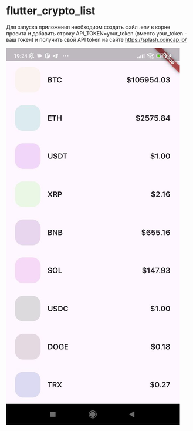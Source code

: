 # flutter_crypto_list
Для запуска приложения необходиом создать файл .env в корне проекта и добавить строку API_TOKEN=your_token (вместо your_token - ваш токен) и получить свой API token на сайте https://splash.coincap.io/

![screenshot](https://github.com/sever7788/flutter_crypto_list/blob/master/photo_2025-06-13_19-25-02.jpg)

